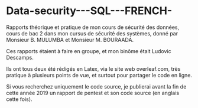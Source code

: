 # Data-security---SQL---FRENCH-

Rapports théorique et pratique de mon cours de sécurité des données, cours de bac 2 dans mon cursus de sécurité des systèmes, donné par Monsieur B. MULUMBA et Monsieur M. BOURAADA.

Ces rapports étaient à faire en groupe, et mon binôme était Ludovic Descamps.

Ils ont tous deux été rédigés en Latex, via le site web overleaf.com, très pratique à plusieurs points de vue, et surtout pour partager le code en ligne. 

Si vous recherchez uniquement le code source, je publierai avant la fin de cette année 2019 un rapport de pentest et son code source (en anglais cette fois).
